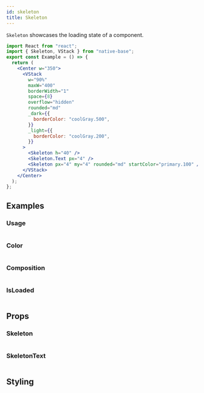 ```yaml
---
id: skeleton
title: Skeleton
---
```


`Skeleton` showcases the loading state of a component.

```jsx isShowcase
import React from "react";
import { Skeleton, VStack } from "native-base";
export const Example = () => {
  return (
    <Center w="350">
      <VStack
        w="90%"
        maxW="400"
        borderWidth="1"
        space={8}
        overflow="hidden"
        rounded="md"
        _dark={{
          borderColor: "coolGray.500",
        }}
        _light={{
          borderColor: "coolGray.200",
        }}
      >
        <Skeleton h="40" />
        <Skeleton.Text px="4" />
        <Skeleton px="4" my="4" rounded="md" startColor="primary.100" />
      </VStack>
    </Center>
  );
};
```

## Examples

### Usage

```ComponentSnackPlayer path=components,composites,Skeleton,Basic.tsx

```

### Color

```ComponentSnackPlayer path=components,composites,Skeleton,Color.tsx

```

### Composition

```ComponentSnackPlayer path=components,composites,Skeleton,Composition.tsx

```

### IsLoaded

```ComponentSnackPlayer path=components,composites,Skeleton,isLoaded.tsx

```

## Props

### Skeleton

```ComponentPropTable path=composites,Skeleton,Skeleton.tsx

```

### SkeletonText

```ComponentPropTable path=composites,Skeleton,SkeletonText.tsx

```

## Styling

<ComponentTheme name="skeleton" />
